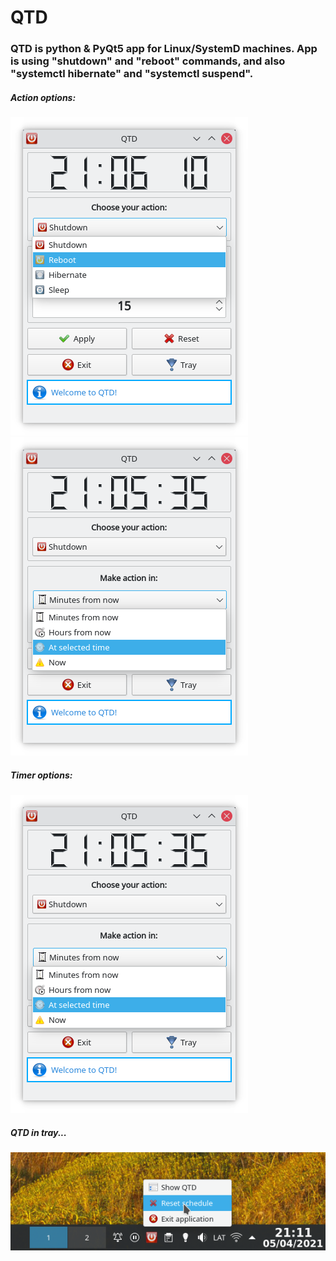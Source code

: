 # QTD

### QTD is python & PyQt5 app for Linux/SystemD machines. App is using "shutdown" and "reboot" commands, and also "systemctl hibernate" and "systemctl suspend". 

##### Action options:
![QTD](https://raw.githubusercontent.com/Pyntux/QTD/main/QTD-pic1.png) ![QTD](https://raw.githubusercontent.com/Pyntux/QTD/main/QTD-pic2.png)


##### Timer options:
![QTD](https://raw.githubusercontent.com/Pyntux/QTD/main/QTD-pic2.png)

##### QTD in tray...
![QTD](https://raw.githubusercontent.com/Pyntux/QTD/main/QTD-pic4.png)
